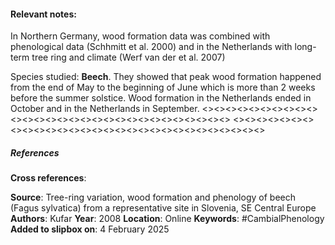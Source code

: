 #### **Relevant notes**:
In Northern Germany, wood formation data was combined with phenological data (Schhmitt et al. 2000) and in the Netherlands with long-term tree ring and climate (Werf van der et al. 2007)

Species studied: **Beech**. They showed that peak wood formation happened from the end of May to the beginning of June which is more than 2 weeks before the summer solstice. Wood formation in the Netherlands ended in October and in the Netherlands in September.
<><><><><><><><><><><><><><><><><><><><><><><><><><><><><>
<><><><><><><><><><><><><><><><><><><><><><><><><><><><><>
##### References
**Cross references**:

**Source**: Tree-ring variation, wood formation and phenology of beech (Fagus sylvatica) from a representative site in Slovenia, SE Central Europe
**Authors**: Kufar
**Year**: 2008
**Location**: Online
**Keywords**: #CambialPhenology 
**Added to slipbox on**: 4 February 2025